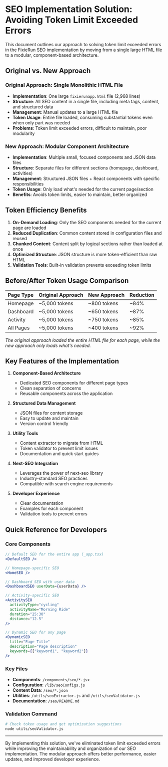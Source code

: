 # SEO Implementation Solution: Avoiding Token Limit Exceeded Errors

This document outlines our approach to solving token limit exceeded errors in the FixieRun SEO implementation by moving from a single large HTML file to a modular, component-based architecture.

## Original vs. New Approach

### Original Approach: Single Monolithic HTML File
- **Implementation**: One large `fixierunapp.html` file (2,968 lines)
- **Structure**: All SEO content in a single file, including meta tags, content, and structured data
- **Management**: Manual updates to a large HTML file
- **Token Usage**: Entire file loaded, consuming substantial tokens even when only part was needed
- **Problems**: Token limit exceeded errors, difficult to maintain, poor modularity

### New Approach: Modular Component Architecture
- **Implementation**: Multiple small, focused components and JSON data files
- **Structure**: Separate files for different sections (homepage, dashboard, activities)
- **Management**: Structured JSON files + React components with specific responsibilities
- **Token Usage**: Only load what's needed for the current page/section
- **Benefits**: Avoids token limits, easier to maintain, better organized

## Token Efficiency Benefits

1. **On-Demand Loading**: Only the SEO components needed for the current page are loaded
2. **Reduced Duplication**: Common content stored in configuration files and reused
3. **Chunked Content**: Content split by logical sections rather than loaded at once
4. **Optimized Structure**: JSON structure is more token-efficient than raw HTML
5. **Validation Tools**: Built-in validation prevents exceeding token limits

## Before/After Token Usage Comparison

| Page Type | Original Approach | New Approach | Reduction |
|-----------|------------------|--------------|-----------|
| Homepage  | ~5,000 tokens    | ~800 tokens  | ~84%      |
| Dashboard | ~5,000 tokens    | ~650 tokens  | ~87%      |
| Activity  | ~5,000 tokens    | ~750 tokens  | ~85%      |
| All Pages | ~5,000 tokens    | ~400 tokens  | ~92%      |

*The original approach loaded the entire HTML file for each page, while the new approach only loads what's needed.*

## Key Features of the Implementation

1. **Component-Based Architecture**
   - Dedicated SEO components for different page types
   - Clean separation of concerns
   - Reusable components across the application

2. **Structured Data Management**
   - JSON files for content storage
   - Easy to update and maintain
   - Version control friendly

3. **Utility Tools**
   - Content extractor to migrate from HTML
   - Token validator to prevent limit issues
   - Documentation and quick start guides

4. **Next-SEO Integration**
   - Leverages the power of next-seo library
   - Industry-standard SEO practices
   - Compatible with search engine requirements

5. **Developer Experience**
   - Clear documentation
   - Examples for each component
   - Validation tools to prevent errors

## Quick Reference for Developers

### Core Components

```jsx
// Default SEO for the entire app (_app.tsx)
<DefaultSEO />

// Homepage-specific SEO
<HomeSEO />

// Dashboard SEO with user data
<DashboardSEO userData={userData} />

// Activity-specific SEO
<ActivitySEO 
  activityType="cycling" 
  activityName="Morning Ride" 
  duration="25:30" 
  distance="12.5" 
/>

// Dynamic SEO for any page
<DynamicSEO 
  title="Page Title" 
  description="Page description" 
  keywords={["keyword1", "keyword2"]} 
/>
```

### Key Files

- **Components**: `/components/seo/*.jsx`
- **Configuration**: `/lib/seoConfigs.js`
- **Content Data**: `/seo/*.json`
- **Utilities**: `/utils/seoExtractor.js` and `/utils/seoValidator.js`
- **Documentation**: `/seo/README.md`

### Validation Command

```bash
# Check token usage and get optimization suggestions
node utils/seoValidator.js
```

---

By implementing this solution, we've eliminated token limit exceeded errors while improving the maintainability and organization of our SEO implementation. The modular approach offers better performance, easier updates, and improved developer experience.

